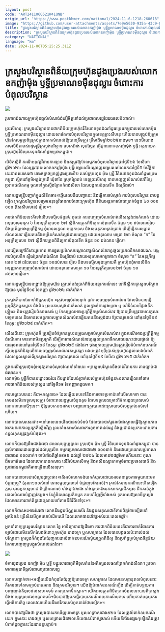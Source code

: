 ```yaml
---
layout: post
code: "ART2411060521W41QNB"
origin_url: "https://www.postkhmer.com/national/2024-11-6-1218-260613"
image: "https://github.com/user-attachments/assets/7e9e5630-935a-43c9-832e-6df988e1095e"
title: "ក្រសួងបរិស្ថានពិន័យក្រុមហ៊ុនដូងប្រេងរបស់លោកឧកញ៉ាម៉ុង ឫទ្ធីប្រមា​ណ​១​ម៉ឺនដុល្លារ ចំពោះការបំពុលបរិស្ថាន"
description: "​​ក្រសួងបរិស្ថានពិន័យក្រុមហ៊ុនដូងប្រេងរបស់លោកឧកញ៉ាម៉ុង ឫទ្ធីប្រមា​ណ​១​ម៉ឺនដុល្លារ ចំពោះការបំពុលបរិស្ថាន​"
category: "NATIONAL"
language: "km"
date: 2024-11-06T05:25:25.311Z
---
```


# ក្រសួងបរិស្ថានពិន័យក្រុមហ៊ុនដូងប្រេងរបស់លោកឧកញ៉ាម៉ុង ឫទ្ធីប្រមា​ណ​១​ម៉ឺនដុល្លារ ចំពោះការបំពុលបរិស្ថាន

![](https://github.com/user-attachments/assets/7d8ef3c1-8404-4d0d-afef-11dc7ce491d4)

រូបភាពដំណាងក្រុមហ៊ុនផ្តល់សំណង់ជំនឿចិត្តទៅដល់ប្រជាពលរដ្ឋដែររងផលប៉ះពាល់។

ព្រះសីហនុៈ ក្រសួងបរិស្ថានបានផាកពិន័យក្រុមហ៊ុនវិនិយោគទុនដំណាំដូងប្រេងកម្ពុជារបស់លោកម៉ុង ឫទ្ធីប្រមា​ណ​ជា​១​ម៉ឺនដុល្លារ ដោយសារតែការបំពុលបរិស្ថានក្នុងខេត្តព្រះសីហនុ ហើយបាន​បង្រ្គប់ឱ្យក្រុមហ៊ុន​កែលម្អ​ប្រព័ន្ធគ្រប់​គ្រង​កាក​សំណល់ឱ្យបានត្រឹមត្រូវ ត្រឹមដើមឆ្នាំ២០២៥ខាងមុខ។ នេះបើយោងតាមលិខិតរបស់រដ្ឋមន្រ្តីក្រសួងបរិស្ថាន លោក​​អ៊ាង សុផល្លែត ផ្ញើជូនលោកឧកញ៉ាម៉ុង ឫទ្ធី អគ្គនាយកក្រុមហ៊ុន​វិនិយោគ​ទុន​ដំណាំ​ដូង​ប្រេងកម្ពុជា។

លិខិតស្តីពី ករណីអនុវត្តវិធានការច្បាប់ និងតម្រូវឱ្យកែលម្អការបំពុលបរិស្ថានចុះថ្ងៃទី២៦​ ខែសីហា ឆ្នាំ២០២៤ ដែល​ត្រូវ​បានលោកឧកញ៉ាម៉ុង ឫទ្ធីបង្ហោះលើបណ្តាញសង្គមរបស់លោកនាថ្ងៃទី៥ ខែវិច្ឆិកានេះបានសរសេរថា រោង​ចក្រ​ចម្រាញ់​ដូង​ប្រេង​ទី២ របស់ក្រុមហ៊ុន ម៉ុង ឫទ្ធី វិនិយោគទុនដំណាំដូងប្រេង កម្ពុជា ស្ថិតនៅភូមិអន្លង់ក្រពើ ឃុំតានៃ ស្រុកព្រៃនប់ ខេត្ត​ព្រះសីហនុ បានបញ្ចេញសំណល់រាវពីខ្សែច្រវាក់ផលិតកម្ម ចូលទៅក្នុងស្ទឹងព្រែកកំពង់សីលា ដែលបង្កការបំពុលទឹក និង​ត្រីងាប់។

លោករដ្ឋមន្រ្តីបញ្ជាក់ក្នុងលិខិតថា៖«ឆ្លើយតបនឹងបញ្ហានេះ និងធ្វើការទប់ស្កាត់ ការបំពុលបរិស្ថាន ជាបន្តទៀត ក្រ​សួង​បរិស្ថានសម្រេចអនុវត្តវិធានការចំពោះក្រុមហ៊ុន ពិន័យអន្តរការណ៍ជាប្រាក់ចំនួន ៤០ ០០០ ០០០ (សែសិបលាន) រៀល​»។

ការផាកពិន័យនេះគឺទៅលើបទល្មើសចំនួន៤ ដូចជា ការបញ្ចេញសំណល់រាវលើសស្តង់ដារកំណត់ ដោយ អនុ​លោមមាត្រា ៦ នៃអនុក្រឹត្យលេខ ២៧ ស្តីពីការត្រួតពិនិត្យការបំពុលទឹក ចំនួន ១០ ដប់លានរៀល និងប្រ​ព័ន្ធ​​អាងប្រព្រឹត្តិកម្ម ពុំមានលក្ខណៈបច្ចេកទេស និងសមត្ថភាពគ្រប់គ្រាន់ ដើម្បីធ្វើការសម្អាតសំណល់រាវ ឆ្លើយ​តប​នឹង​កម្រិត​កំណត់ស្តង់ដារបញ្ចេញ ដោយអនុលោម មាត្រា ២៣ ចំណុច “ក” នៃអនុក្រឹត្យលេខ ២៧ ស្តីពី​ការត្រួតពិនិត្យ​ការ​បំពុលទឹក ចំនួន ១០ ដប់លាន រៀល។

បទល្មើសក្រៅពីនោះរួមមាន ការធ្វេសប្រហែសបណ្តាលឱ្យសំណល់រាវហូរចូលប្រភពទឹកសាធារណៈ បង្ក​ការ​បំពុល​ទឹក ស្ទឹងព្រែកកំពង់សីលា និងត្រីងាប់ ដោយអនុលោមមាត្រា២៣ ចំណុច “ខ” នៃអនុក្រឹត្យ លេខ ២៧ ដដែលនេះ ចំនួន ១០ដប់លាន រៀល និងបទល្មើសចុងក្រោយគឺ ក្រុមហ៊ុនពុំមាន​លិខិត​អនុញ្ញាត​បញ្ចេញសំណល់រាវ ដោយ​អនុ​លោមមាត្រា ១០ នៃអនុក្រឹត្យលេខ២៧ ចំនួន ១០ ដប់លានរៀល។

លោករដ្ឋមន្រ្តីបានបង្រ្គាប់ឱ្យក្រុមហ៊ុន ត្រូវទៅបង់ប្រាក់ពិន័យអន្តរការណ៍នេះ នៅទីស្តីការក្រសួងបរិស្ថាន ឱ្យបាន មុន​ថ្ងៃ​ទី១៩ ខែកញ្ញា ឆ្នាំ២០២៤ ជាកំហិត។

ក្រសួងក៏បានណែនាំឱ្យក្រុមហ៊ុន «ត្រូវបញ្ឈប់ជាបន្ទាន់ នូវការបញ្ចេញសំណល់រាវ ដែលមិនបានធ្វើប្រព្រឹត្តិកម្មសម្អាត និងមិន ស្របតាមស្តង់ដារកំណត់ ចូលក្នុងចំការដូងប្រេង ឬ ទៅទីទំនាបផ្ទៃរងទឹកភ្លៀង» និង«ត្រូវរៀបចំសាងសង់ ឬ កែ​សម្រួលអាងប្រព្រឹត្តិកម្មសំណល់រាវ ឱ្យបានត្រឹមត្រូវតាមលក្ខណៈ បច្ចេកទេស និងមានសមត្ថភាពសម្អាត​សំណល់​រាវឆ្លើយតបនឹងស្តង់ដារ ឱ្យបានរួចរាល់ នៅមុនថ្ងៃទី១៩ ខែកុម្ភៈ ឆ្នាំ២០២៥ ជាកំហិត»។

លើសពីនោះ ក្រុមហ៊ុនក៏ ត្រូវរៀបចំឱ្យមានស្រះបម្រុងសម្រាប់ស្តុកសំណល់រាវ ក្នុងករណីអាងប្រព្រឹត្តិកម្មដំណើរការ មានភាពមិនប្រក្រតី ដើម្បីការពារសំណល់រាវហូរចូលប្រភពទឹកសាធារណៈដោយផ្ទាល់ ឱ្យបានរួចរាល់នៅមុនថ្ងៃទី១៩ ខែកុម្ភៈ ឆ្នាំ២០២៥ ផងដែរ។ ចុងក្រោយ​ក្រុមហ៊ុន​ត្រូវរៀបចំបំពាក់ឧបករណ៍​ស្វ័យត្រួតពិនិត្យ​លើការ​បញ្ចេញ​សំណល់​រាវសម្អាតរួច ដោយត្រូវ ប្រើប្រាស់ក្រុមហ៊ុនផ្តល់សេវាបំពាក់ ដែលទទួលស្គាល់ពីក្រសួងបរិស្ថាន ឱ្យបានរួចរាល់ នៅ​មុន​​ថ្ងៃទី១៩ ខែមីនា ឆ្នាំ២០២៥ ជាកំហិត។

ក្នុងករណីក្រុមហ៊ុនពុំអនុវត្តតាមចំណុចណែនាំទាំងនេះ «ក្រសួងបរិស្ថាននឹងចាត់វិធានការ តាមច្បាប់ជាធរមាន»។  
លោកម៉ុង ឫទ្ធីក៏បានបង្ហោះផងដែរ ពីបង្កាន់ដៃបង់ប្រាក់របស់ក្រុមហ៊ុនចំនួន៤០លាន​រៀល​ ទៅតាមការផាក​ពិន័យរ​បស់​ក្រសួង នៅថ្ងៃទី១៩ ខែកញ្ញាកន្លងមក។

ការបង្ហោះសារនេះ គឺជា«ភស្តុតាង» ដែលឆ្លើយតបទៅនឹងការចោទប្រកាន់ទៅលើលោកថា បាន​គេចវេសមិន​ទទួល​ខុសត្រូវ ចំពោះពលរដ្ឋមួយចំនួនតូច ដែលទទួលរងគ្រោះពីចំការដូងប្រេងរបស់លោកនាពេលថ្មីៗ​នេះ។ ប៉ុន្តែ​លោក​អះអាងថា បញ្ហានោះត្រូវបានដោះស្រាយចប់សព្វគ្រប់អស់ទៅហើយ។

លោកបានសរសេរថា៖«នៅពេលនេះយើងបានទប់​ទំនប់ ដែលបានបាក់​រួចរាល់​ជាស្ថាពរ​ ធ្វើឱ្យស្ថានភាព​ងាកមក​រក​ភាពប្រក្រតី​ឡើងវិញ​ ព្រមទាំង​សងសំណង​ការខូចខាតដល់រដ្ឋ​ និងប្រជាជន​ ប្រកបដោយ​ការទទួល​ខុសត្រូវ​ខ្ពស់​បំផុត»​។

លោកក៏បានឱ្យដឹងផងដែរថា នាពេលបច្ចុប្បន្ន​នេះ​ ក្រុមហ៊ុន ម៉ុង ឫទ្ធី វិនិយោគទុនដំណាំដូងកម្ពុជា បានផ្តល់ការងារ​ដោយផ្ទាល់​ដល់​បុគ្គលិក​ កម្មករ​ប្រមាណជា​ជាង២ ០០០នាក់​ និងដោយ​ប្រយោល​ប្រមាណ​ជាជាង៨ ០០០នាក់។ ចាប់​តាំងពីឆ្នាំ១៩៩៦ ដល់ឆ្នាំ ២០២៤​ ដែលមាន២៨ឆ្នាំមកហើយនោះ គុណដ៏មហាធំធេង ដែលលោកបានកសាង លើ​វិស័​យកសិកម្ម និងកសិឧស្សាហកម្មចំពោះប្រទេសជាតិ និងប្រជាជនកម្ពុជាគឺមានច្រើនលើសលុប។

លោកបានចោទជាសំណួរដូច្នេះថា៖«តើអស់លោកចង់យកកំហុសដោយអចេតនាតូចតាចមួយនេះមកបំផ្លាញឬ? (គុណ​១០០សំពៅ ទោសមួយចូលទៅ បំផ្លាញទាំងអស់)។ គ្រាន់តែមានករណីនេះកើតឡើងភ្លាម មាន​អ្នក​ស្នេហា​ជាតិ​ច្រើនណាស់ ទាំងគ្នាឯងផង ទាំងគ្នាគេផងមកសាកសួរជីកឫស ជីកគល់ក្នុងគោលបំណងបំផ្លាញតែម្តង។ តែខ្ញុំ​មិន​មាន​​​​ប្រតិកម្មត តបទៅវិញអ្វីទាំងអស់ ទុកពេលឱ្យសាមីក្រសួង ដែលមានការពាក់ព័ន្ធដោះស្រាយទៅតាមនីតិវិធីទៅ​ចុះ»។

លោកក៏បានអះអាងដែរថា លោកនឹងជូន​ប័ណ្ណ​សរសើរ និងជូនសគុណជាទីគាប់ចិត្តថែមទៀតទៅអ្នករិះគន់ ប្រើសិន​បើពួកគេរាប់ដើមឈើ ដែលលោកបានដាំឱ្យអស់រយៈពេល១ឆ្នាំ។  

អ្នកនាំពាក្យក្រសួងបរិស្ថាន លោក ខ្វៃ អាទិត្យាបានឱ្យដឹងថា ការផាកពិន័យនេះ​គឺជាការ​ចាត់​វិធាន​ការ​ច្បាប់​ដោយ​មិន​លើក​លែង​​ចំពោះ​ក្រុមហ៊ុន រោងចក្រ ឬសហគ្រាស ដែលបានបង្កផលប៉ះពាល់ដល់បរិស្ថាន។ ក្រ​សួង​ក៏កំ​ពុ​ងតែ​ជំរុញ​ការងារបំពាក់ឧបករណ៍​ស្វ័យ​ត្រួត​ពិនិត្យ និង​ប្រព័ន្ធ​គ្រប់គ្រង​ទិន្នន័យ ​នៃ​ការបញ្ចេញ​ឬ​បង្ហូរ​សំណល់​ផងដែរ។  

![](https://github.com/user-attachments/assets/a8060de1-2f3d-4791-9dab-a175ccf8c48c)

ចំការដូងប្រេង ឧកញ៉ា ម៉ុង ឬទ្ធី បង្ហូរសារធាតុគីមីចូលតំបន់អភិរក្សជលផលព្រែកកំពង់សីលា។​ រូបថត មាតាធម្មជាតិផ្តល់ដោយប្រជាពលរដ្ឋ

លោកបញ្ជាក់ថា៖«អញ្ជឹងយើងកំពុងតែជំរុញឱ្យរោងចក្រ សហគ្រាស ដែលមានសក្តានុពលបំពុលនោះ គឺ​គោរព​ទៅ​តាម​​ច្បាប់ជាធរមាន និងក្រមបរិស្ថាន។ យើងឱ្យបំពាក់ឧបករណ៍ហ្នឹង ដើម្បី​កាត់បន្ថយការ​បញ្ចេញជាតិ​ពុល​ដល់​ស​ហគមន៍ តាមប្រភពទឹកស្អាត។ យើងអាចត្រួតពិនិត្យការបំពុលនេះបានពីក្រសួង និងងាយស្រួលដល់អន្តរាគមន៍។មិន​បាច់ឱ្យមកធ្វើរបាយការណ៍រាយការណ៍មកទេ ហើយកាត់បន្ថយការធ្វើអធិការកិច្ច ពេលវេលា​ហើយនឹង​ថវិការបស់​ពួក​គាត់ថែមទៀត»។

លោកបានឱ្យដឹងថា ក្រសួងបានរកឃើញរោងចក្រ ឬសហគ្រាសជាង១២០ ដែលត្រូវបំពាក់ឧបករណ៍នេះ។ ក្នុងនោះ រោងចក្រ ឬសហគ្រាសជិត២០ហើយបានបំពាក់រួចរាល់ ហើយទីតាំងផ្សេងៗទៀតនឹងត្រូវបំពាក់ដូចគ្នានេះដែរ​ជា​បន្ត​បន្ទាប់៕